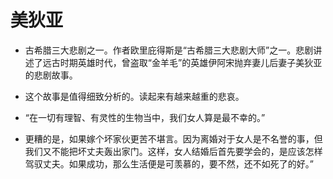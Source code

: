 # 美狄亚

- 古希腊三大悲剧之一。作者欧里庇得斯是“古希腊三大悲剧大师”之一。悲剧讲述了远古时期英雄时代，曾盗取“金羊毛”的英雄伊阿宋抛弃妻儿后妻子美狄亚的悲剧故事。
- 这个故事是值得细致分析的。读起来有越来越重的悲哀。


- “在一切有理智、有灵性的生物当中，我们女人算是最不幸的。”
- 更糟的是，如果嫁个坏家伙更苦不堪言。因为离婚对于女人是不名誉的事，但我们又不能把坏丈夫轰出家门。这样，女人结婚后首先要学会的，是应该怎样驾驭丈夫。如果成功，那么生活便是可羡慕的，要不然，还不如死了的好。”
